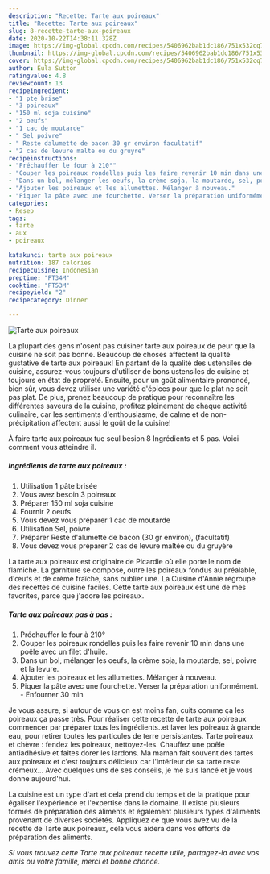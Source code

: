 ```yaml
---
description: "Recette: Tarte aux poireaux"
title: "Recette: Tarte aux poireaux"
slug: 8-recette-tarte-aux-poireaux
date: 2020-10-22T14:38:11.328Z
image: https://img-global.cpcdn.com/recipes/5406962bab1dc186/751x532cq70/tarte-aux-poireaux-photo-principale-de-la-recette.jpg
thumbnail: https://img-global.cpcdn.com/recipes/5406962bab1dc186/751x532cq70/tarte-aux-poireaux-photo-principale-de-la-recette.jpg
cover: https://img-global.cpcdn.com/recipes/5406962bab1dc186/751x532cq70/tarte-aux-poireaux-photo-principale-de-la-recette.jpg
author: Eula Sutton
ratingvalue: 4.8
reviewcount: 13
recipeingredient:
- "1 pte brise"
- "3 poireaux"
- "150 ml soja cuisine"
- "2 oeufs"
- "1 cac de moutarde"
- " Sel poivre"
- " Reste dalumette de bacon 30 gr environ facultatif"
- "2 cas de levure malte ou du gruyre"
recipeinstructions:
- "Préchauffer le four à 210°"
- "Couper les poireaux rondelles puis les faire revenir 10 min dans une poêle avec un filet d&#39;huile."
- "Dans un bol, mélanger les oeufs, la crème soja, la moutarde, sel, poivre et la levure."
- "Ajouter les poireaux et les allumettes. Mélanger à nouveau."
- "Piquer la pâte avec une fourchette. Verser la préparation uniformément. Enfourner 30 min"
categories:
- Resep
tags:
- tarte
- aux
- poireaux

katakunci: tarte aux poireaux 
nutrition: 187 calories
recipecuisine: Indonesian
preptime: "PT34M"
cooktime: "PT53M"
recipeyield: "2"
recipecategory: Dinner

---
```



![Tarte aux poireaux](https://img-global.cpcdn.com/recipes/5406962bab1dc186/751x532cq70/tarte-aux-poireaux-photo-principale-de-la-recette.jpg)

La plupart des gens n'osent pas cuisiner tarte aux poireaux de peur que la cuisine ne soit pas bonne. Beaucoup de choses affectent la qualité gustative de tarte aux poireaux! En partant de la qualité des ustensiles de cuisine, assurez-vous toujours d'utiliser de bons ustensiles de cuisine et toujours en état de propreté. Ensuite, pour un goût alimentaire prononcé, bien sûr, vous devez utiliser une variété d'épices pour que le plat ne soit pas plat. De plus, prenez beaucoup de pratique pour reconnaître les différentes saveurs de la cuisine, profitez pleinement de chaque activité culinaire, car les sentiments d'enthousiasme, de calme et de non-précipitation affectent aussi le goût de la cuisine!

<!--inarticleads1-->

À faire tarte aux poireaux tue seul besion 8 Ingrédients et 5 pas. Voici comment vous atteindre il.

##### Ingrédients de tarte aux poireaux :

1. Utilisation 1 pâte brisée
1. Vous avez besoin 3 poireaux
1. Préparer 150 ml soja cuisine
1. Fournir 2 oeufs
1. Vous devez vous préparer 1 cac de moutarde
1. Utilisation  Sel, poivre
1. Préparer  Reste d&#39;alumette de bacon (30 gr environ), (facultatif)
1. Vous devez vous préparer 2 cas de levure maltée ou du gruyère


La tarte aux poireaux est originaire de Picardie où elle porte le nom de flamiche. La garniture se compose, outre les poireaux fondus au préalable, d&#39;œufs et de crème fraîche, sans oublier une. La Cuisine d&#39;Annie regroupe des recettes de cuisine faciles. Cette tarte aux poireaux est une de mes favorites, parce que j&#39;adore les poireaux. 

<!--inarticleads2-->

##### Tarte aux poireaux pas à pas :

1. Préchauffer le four à 210°
1. Couper les poireaux rondelles puis les faire revenir 10 min dans une poêle avec un filet d&#39;huile.
1. Dans un bol, mélanger les oeufs, la crème soja, la moutarde, sel, poivre et la levure.
1. Ajouter les poireaux et les allumettes. Mélanger à nouveau.
1. Piquer la pâte avec une fourchette. Verser la préparation uniformément. - Enfourner 30 min


Je vous assure, si autour de vous on est moins fan, cuits comme ça les poireaux ça passe très. Pour réaliser cette recette de tarte aux poireaux commencer par préparer tous les ingrédients..et laver les poireaux à grande eau, pour retirer toutes les particules de terre persistantes. Tarte poireaux et chèvre : fendez les poireaux, nettoyez-les. Chauffez une poêle antiadhésive et faites dorer les lardons. Ma maman fait souvent des tartes aux poireaux et c&#39;est toujours délicieux car l&#39;intérieur de sa tarte reste crémeux… Avec quelques uns de ses conseils, je me suis lancé et je vous donne aujourd&#39;hui. 

<!--inarticleads1-->

<p>
La cuisine est un type d'art et cela prend du temps et de la pratique pour égaliser l'expérience et l'expertise dans le domaine. Il existe plusieurs formes de préparation des aliments et également plusieurs types d'aliments provenant de diverses sociétés. Appliquez ce que vous avez vu de la recette de Tarte aux poireaux, cela vous aidera dans vos efforts de préparation des aliments.
</p>

<p>
<i>Si vous trouvez cette Tarte aux poireaux recette utile, partagez-la avec vos amis ou votre famille, merci et bonne chance.</i>
</p>
